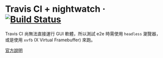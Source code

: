 # Travis CI + nightwatch &middot; [![Build Status](https://travis-ci.org/totofish/e2e.svg?branch=master)](https://travis-ci.org/totofish/e2e)

Travis CI 尚無法直接運行 GUI 軟體，所以測試 e2e 時需使用 `headless` 瀏覽器，或是使用 `xvfb` (X Virtual Framebuffer) 來跑。

[官方說明](https://docs.travis-ci.com/user/gui-and-headless-browsers/#Using-PhantomJS)
